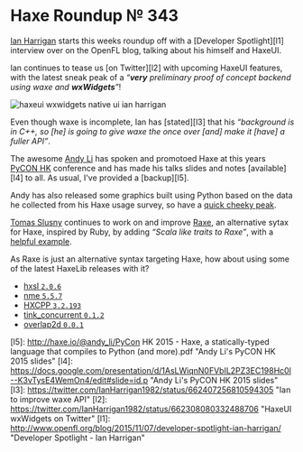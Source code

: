[_template]: ../templates/roundup.html
[date]: / "2015-11-04 09:20:00"
[modified]: / "2015-11-04 09:20:00"
[published]: / "2015-11-04 09:20:00"
[social]: /img/342/seeker.png ""
[“”]: a ""
# Haxe Roundup № 343

[Ian Harrigan][tw1] starts this weeks roundup off with a [Developer Spotlight][l1]
interview over on the OpenFL blog, talking about his himself and HaxeUI.

Ian continues to tease us [on Twitter][l2] with upcoming HaxeUI features, with 
the latest sneak peak  of a _“**very** preliminary proof of concept backend
using waxe and **wxWidgets**”_!

![haxeui wxwidgets native ui ian harrigan](/img/343/haxeui.png "HaxeUI v2 using wxWidgets! Native UI!")

Even though waxe is incomplete, Ian has [stated][l3] that his _“background is in
C++, so [he] is going to give waxe the once over [and] make it [have] a fuller
API”_.

The awesome [Andy Li][tw2] has spoken and promotoed Haxe at this years
[PyCON HK][tw3] conference and has made his talks slides and notes [available][l4]
to all. As usual, I've provided a [backup][l5].

Andy has also released some graphics built using Python based on the data he
collected from his Haxe usage survey, so have a [quick cheeky peak][l6].

[Tomas Slusny][tw4] continues to work on and improve [Raxe][l7], an alternative
sytax for Haxe, inspired by Ruby, by adding _“Scala like traits to Raxe”_, with
a [helpful example][l8].

As Raxe is just an alternative syntax targeting Haxe, how about using some
of the latest HaxeLib releases with it?

- [hxsl `2.0.6`][l9]
- [nme `5.5.7`][l10]
- [HXCPP `3.2.193`][l11]
- [tink_concurrent `0.1.2`][l12]
- [overlap2d `0.0.1`][l13]

[tw4]: https://twitter.com/_deathbeam "@_deathbeam"
[tw3]: https://twitter.com/pyconhk "@pyconhk"
[tw2]: https://twitter.com/andy_li "@andy_li"
[tw1]: https://twitter.com/IanHarrigan1982 "@IanHarrigan1982"
	
[l13]: http://lib.haxe.org/p/overlap2d "Overlap2D on HaxeLib"
[l12]: http://lib.haxe.org/p/tink_concurrent "tink_concurrent on HaxeLib"
[l11]: http://lib.haxe.org/p/hxcpp "HXCPP on HaxeLib"
[l10]: http://lib.haxe.org/p/nme "NME on HaxeLib"
[l9]: http://lib.haxe.org/p/hxsl "hxsl on HaxeLib"
[l8]: https://github.com/nondev/raxe/blob/master/examples/Traits.rx "Raxe Traits Example on GitHub"
[l7]: https://github.com/nondev/raxe "Raxe on GitHub"
[l6]: https://github.com/andyli/haxe-usage-survey/tree/master/out "Haxe Usage Survey Results"
[l5]: http://haxe.io/@andy_li/PyCon HK 2015 - Haxe, a statically-typed language that compiles to Python (and more).pdf "Andy Li's PyCON HK 2015 slides"
[l4]: https://docs.google.com/presentation/d/1AsLWiqnN0FVbIL2PZ3EC198Hc0l--K3vTysE4WemOn4/edit#slide=id.p "Andy Li's PyCON HK 2015 slides"
[l3]: https://twitter.com/IanHarrigan1982/status/662407256810594305 "Ian to improve waxe API"
[l2]: https://twitter.com/IanHarrigan1982/status/662308080332488706 "HaxeUI wxWidgets on Twitter"
[l1]: http://www.openfl.org/blog/2015/11/07/developer-spotlight-ian-harrigan/ "Developer Spotlight - Ian Harrigan"
